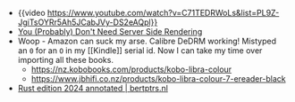 - {{video https://www.youtube.com/watch?v=C71TEDRWoLs&list=PL9Z-JgiTsOYRr5Ah5JCabJVy-DS2eAQpl}}
- [You (Probably) Don&#x27;t Need Server Side Rendering](https://meanderingthoughts.hashnode.dev/you-probably-dont-need-server-side-rendering)
- Woop - Amazon can suck my arse.  Calibre DeDRM working! Mistyped an `0` for an `O` in my [[Kindle]] serial id. Now I can take my time over importing all these books.
	- https://nz.kobobooks.com/products/kobo-libra-colour
	- https://www.jbhifi.co.nz/products/kobo-libra-colour-7-ereader-black
- [Rust edition 2024 annotated | bertptrs.nl](https://bertptrs.nl/2025/02/23/rust-edition-2024-annotated.html)